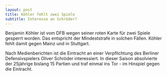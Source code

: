 ```yaml
---
layout: post
title: Köhler fehlt zwei Spiele
subtitle: Interesse an Schröder?
---
```


Benjamin Köhler ist vom DFB wegen seiner roten Karte für zwei Spiele gesperrt worden. Das entspricht der Mindeststrafe in solchen Fällen. Köhler fehlt damit gegen Mainz und in Stuttgart.

Nach Medienberichten ist die Eintracht an einer Verpflichtung des Berliner Defensivspielers Oliver Schröder interessiert. In dieser Saison absolvierte der 25jährige bislang 15 Partien und traf einmal ins Tor - im Hinspiel gegen die Eintracht.
